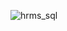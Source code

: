 ![hrms_sql](https://user-images.githubusercontent.com/76704724/122486450-c84cce00-cfe1-11eb-98e5-63c0576f236a.png)
